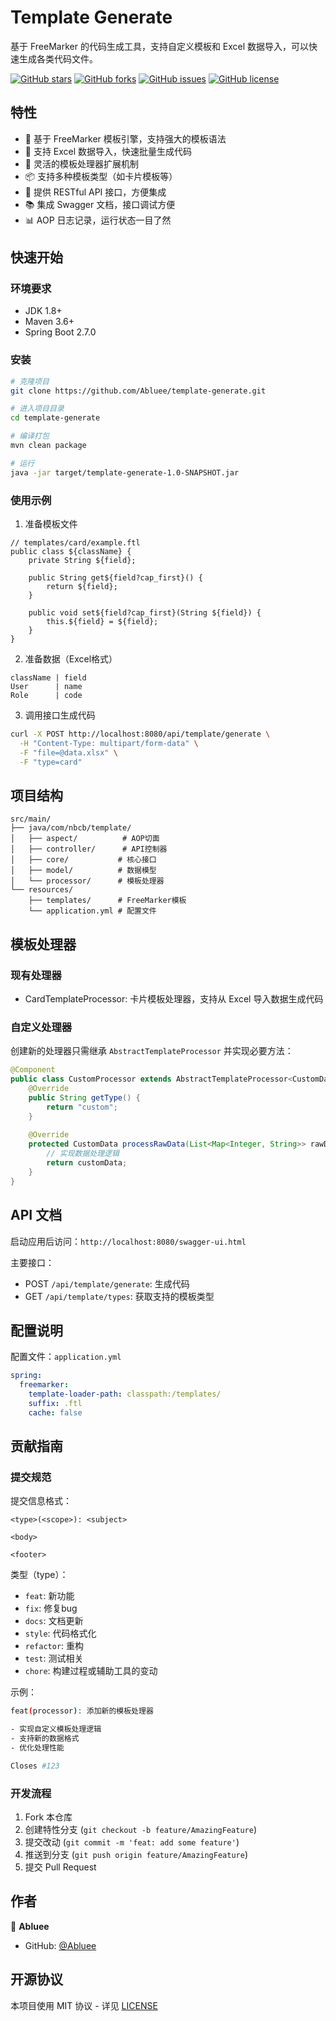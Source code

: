 # Template Generate

基于 FreeMarker 的代码生成工具，支持自定义模板和 Excel 数据导入，可以快速生成各类代码文件。

[![GitHub stars](https://img.shields.io/github/stars/Abluee/template-generate.svg)](https://github.com/Abluee/template-generate/stargazers)
[![GitHub forks](https://img.shields.io/github/forks/Abluee/template-generate.svg)](https://github.com/Abluee/template-generate/network/members)
[![GitHub issues](https://img.shields.io/github/issues/Abluee/template-generate.svg)](https://github.com/Abluee/template-generate/issues)
[![GitHub license](https://img.shields.io/github/license/Abluee/template-generate.svg)](https://github.com/Abluee/template-generate/blob/master/LICENSE)

## 特性

- 🚀 基于 FreeMarker 模板引擎，支持强大的模板语法
- 📝 支持 Excel 数据导入，快速批量生成代码
- 🎨 灵活的模板处理器扩展机制
- 📦 支持多种模板类型（如卡片模板等）
- 🔌 提供 RESTful API 接口，方便集成
- 📚 集成 Swagger 文档，接口调试方便
- 📊 AOP 日志记录，运行状态一目了然

## 快速开始

### 环境要求

- JDK 1.8+
- Maven 3.6+
- Spring Boot 2.7.0

### 安装

```bash
# 克隆项目
git clone https://github.com/Abluee/template-generate.git

# 进入项目目录
cd template-generate

# 编译打包
mvn clean package

# 运行
java -jar target/template-generate-1.0-SNAPSHOT.jar
```

### 使用示例

1. 准备模板文件
```freemarker
// templates/card/example.ftl
public class ${className} {
    private String ${field};
    
    public String get${field?cap_first}() {
        return ${field};
    }
    
    public void set${field?cap_first}(String ${field}) {
        this.${field} = ${field};
    }
}
```

2. 准备数据（Excel格式）
```
className | field
User      | name
Role      | code
```

3. 调用接口生成代码
```bash
curl -X POST http://localhost:8080/api/template/generate \
  -H "Content-Type: multipart/form-data" \
  -F "file=@data.xlsx" \
  -F "type=card"
```

## 项目结构

```
src/main/
├── java/com/nbcb/template/
│   ├── aspect/          # AOP切面
│   ├── controller/      # API控制器
│   ├── core/           # 核心接口
│   ├── model/          # 数据模型
│   └── processor/      # 模板处理器
└── resources/
    ├── templates/      # FreeMarker模板
    └── application.yml # 配置文件
```

## 模板处理器

### 现有处理器

- CardTemplateProcessor: 卡片模板处理器，支持从 Excel 导入数据生成代码

### 自定义处理器

创建新的处理器只需继承 `AbstractTemplateProcessor` 并实现必要方法：

```java
@Component
public class CustomProcessor extends AbstractTemplateProcessor<CustomData> {
    @Override
    public String getType() {
        return "custom";
    }
    
    @Override
    protected CustomData processRawData(List<Map<Integer, String>> rawData) {
        // 实现数据处理逻辑
        return customData;
    }
}
```

## API 文档

启动应用后访问：`http://localhost:8080/swagger-ui.html`

主要接口：
- POST `/api/template/generate`: 生成代码
- GET `/api/template/types`: 获取支持的模板类型

## 配置说明

配置文件：`application.yml`

```yaml
spring:
  freemarker:
    template-loader-path: classpath:/templates/
    suffix: .ftl
    cache: false
```

## 贡献指南

### 提交规范

提交信息格式：
```
<type>(<scope>): <subject>

<body>

<footer>
```

类型（type）：
- `feat`: 新功能
- `fix`: 修复bug
- `docs`: 文档更新
- `style`: 代码格式化
- `refactor`: 重构
- `test`: 测试相关
- `chore`: 构建过程或辅助工具的变动

示例：
```bash
feat(processor): 添加新的模板处理器

- 实现自定义模板处理逻辑
- 支持新的数据格式
- 优化处理性能

Closes #123
```

### 开发流程

1. Fork 本仓库
2. 创建特性分支 (`git checkout -b feature/AmazingFeature`)
3. 提交改动 (`git commit -m 'feat: add some feature'`)
4. 推送到分支 (`git push origin feature/AmazingFeature`)
5. 提交 Pull Request

## 作者

👤 **Abluee**

* GitHub: [@Abluee](https://github.com/Abluee)

## 开源协议

本项目使用 MIT 协议 - 详见 [LICENSE](LICENSE)
